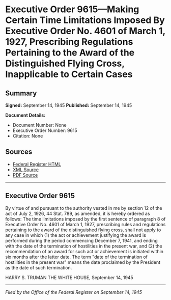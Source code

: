 # Executive Order 9615—Making Certain Time Limitations Imposed By Executive Order No. 4601 of March 1, 1927, Prescribing Regulations Pertaining to the Award of the Distinguished Flying Cross, Inapplicable to Certain Cases

## Summary

**Signed:** September 14, 1945
**Published:** September 14, 1945

**Document Details:**
- Document Number: None
- Executive Order Number: 9615
- Citation: None

## Sources
- [Federal Register HTML](https://www.presidency.ucsb.edu/documents/executive-order-9615-making-certain-time-limitations-imposed-executive-order-no-4601-march)
- [XML Source](None)
- [PDF Source](None)

---

## Executive Order 9615

By virtue of and pursuant to the authority vested in me by section 12 of the act of July 2, 1926, 44 Stat. 789, as amended, it is hereby ordered as follows:
The time limitations imposed by the first sentence of paragraph 8 of Executive Order No. 4601 of March 1, 1927, prescribing rules and regulations pertaining to the award of the distinguished flying cross, shall not apply to any case in which (1) the act or achievement justifying the award is performed during the period commencing December 7, 1941, and ending with the date of the termination of hostilities in the present war, and (2) the recommendation of an award for such act or achievement is initiated within six months after the latter date. The term "date of the termination of hostilities in the present war" means the date proclaimed by the President as the date of such termination.

HARRY S. TRUMAN
THE WHITE HOUSE,
September 14, 1945

---

*Filed by the Office of the Federal Register on September 14, 1945*
